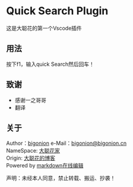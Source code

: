 # Quick Search Plugin

这是大聪花的第一个Vscode插件

## 用法

按下f1，输入quick Search然后回车！ 



## 致谢
+ 感谢一之哥哥
+ 翻译

## 关于

Author：[bigonion]()
e-Mail：bigonion@bigonion.cn  
NameSpace: [大聪花家](https://bigonion.cn)   
Origin: [大聪花的博客](https://bigonion.cn/blog)    
Powered by [markdown在线编辑](https://md.bigonion.cn/)   

声明：未经本人同意，禁止转载、搬运、抄袭！ 